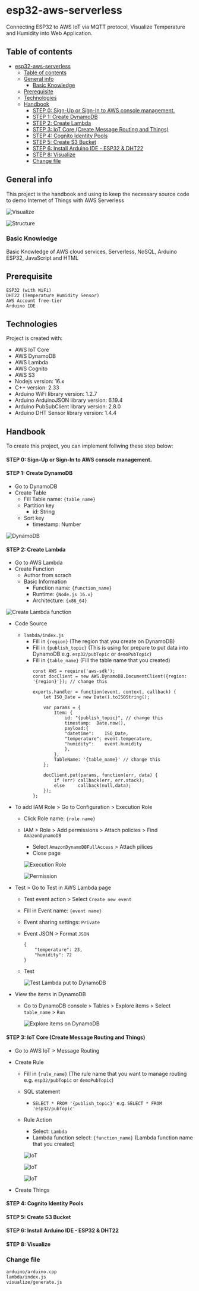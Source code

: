 # esp32-aws-serverless
Connecting ESP32 to AWS IoT via MQTT protocol, Visualize Temperature and Humidity into Web Application.

## Table of contents
- [esp32-aws-serverless](#esp32-aws-serverless)
  - [Table of contents](#table-of-contents)
  - [General info](#general-info)
    - [Basic Knowledge](#basic-knowledge)
  - [Prerequisite](#prerequisite)
  - [Technologies](#technologies)
  - [Handbook](#handbook)
      - [STEP 0: Sign-Up or Sign-In to AWS console management.](#step-0-sign-up-or-sign-in-to-aws-console-management)
      - [STEP 1: Create DynamoDB](#step-1-create-dynamodb)
      - [STEP 2: Create Lambda](#step-2-create-lambda)
      - [STEP 3: IoT Core (Create Message Routing and Things)](#step-3-iot-core-create-message-routing-and-things)
      - [STEP 4: Cognito Identity Pools](#step-4-cognito-identity-pools)
      - [STEP 5: Create S3 Bucket](#step-5-create-s3-bucket)
      - [STEP 6: Install Arduino IDE - ESP32 & DHT22](#step-6-install-arduino-ide---esp32--dht22)
      - [STEP 8: Visualize](#step-8-visualize)
    - [Change file](#change-file)

## General info
This project is the handbook and using to keep the necessary source code to demo Internet of Things with AWS Serverless

![Visualize](https://github.com/iamgique/esp32-aws-serverless/blob/main/screenshot/screenshot02.png?raw=true)

![Structure](https://github.com/iamgique/esp32-aws-serverless/blob/main/screenshot/screenshot01.png?raw=true)

### Basic Knowledge
Basic Knowledge of AWS cloud services, Serverless, NoSQL, Arduino ESP32, JavaScript and HTML

## Prerequisite
```
ESP32 (with WiFi)
DHT22 (Temperature Humidity Sensor)
AWS Account free-tier
Arduino IDE
```

## Technologies
Project is created with:
* AWS IoT Core
* AWS DynamoDB
* AWS Lambda
* AWS Cognito
* AWS S3
* Nodejs version: 16.x
* C++ version: 2.33
* Arduino WiFi library version: 1.2.7
* Arduino ArduinoJSON library version: 6.19.4
* Arduino PubSubClient library version: 2.8.0
* Arduino DHT Sensor library version: 1.4.4

## Handbook
To create this project, you can implement follwing these step below:
#### STEP 0: Sign-Up or Sign-In to AWS console management.

#### STEP 1: Create DynamoDB
* Go to DynamoDB
* Create Table
  * Fill Table name: `{table_name}`
  * Partition key
    * id: String
  * Sort key
    * timestamp: Number

![DynamoDB](https://github.com/iamgique/esp32-aws-serverless/blob/main/screenshot/dynamoDB/dynamoDB01.png?raw=true)

#### STEP 2: Create Lambda
* Go to AWS Lambda
* Create Function
  * Author from scrach
  * Basic Information
    * Function name: `{function_name}`
    * Runtime: `{Node.js 16.x}`
    * Architecture: `{x86_64}`

![Create Lambda function](https://github.com/iamgique/esp32-aws-serverless/blob/main/screenshot/lambda/lambda01.png?raw=true)

* Code Source
  * `lambda/index.js`
    * Fill in `{region}` (The region that you create on DynamoDB)
    * Fill in `{publish_topic}` (This is using for prepare to put data into DynamoDB e.g. `esp32/pubTopic` or `demoPubTopic`)
    * Fill in `{table_name}` (Fill the table name that you created)
        ```
        const AWS = require('aws-sdk');
        const docClient = new AWS.DynamoDB.DocumentClient({region: '{region}'}); // change this

        exports.handler = function(event, context, callback) {
            let ISO_Date = new Date().toISOString();
            
            var params = {
                Item: {
                    id: "{publish_topic}", // change this
                    timestamp:  Date.now(),
                    payload:{
                    "datetime":    ISO_Date, 
                    "temperature": event.temperature,
                    "humidity":    event.humidity
                    },
                },
                TableName: '{table_name}' // change this
            };
            
            docClient.put(params, function(err, data) {
                if (err) callback(err, err.stack);
                else     callback(null,data);
            });
        };
        ```
* To add IAM Role > Go to Configuration > Execution Role
  * Click Role name: `{role name}`
  * IAM > Role > Add permissions > Attach policies > Find `AmazonDynamoDB`
    * Select `AmazonDynamoDBFullAccess` > Attach pilices
    * Close page

    ![Execution Role](https://github.com/iamgique/esp32-aws-serverless/blob/main/screenshot/lambda/lambda02.png?raw=true)

    ![Permission](https://github.com/iamgique/esp32-aws-serverless/blob/main/screenshot/lambda/lambda03.png?raw=true)

* Test > Go to Test in AWS Lambda page
  * Test event action > Select `Create new event`
  * Fill in Event name: `{event name}`
  * Event sharing settings: `Private`
  * Event JSON > Format `JSON`
    ```
    {
        "temperature": 23,
        "humidity": 72
    }
    ```
  * Test

    ![Test Lambda put to DynamoDB](https://github.com/iamgique/esp32-aws-serverless/blob/main/screenshot/lambda/lambda04.png?raw=true)

* View the items in DynamoDB
  * Go to DynamoDB console > Tables > Explore items > Select `table_name` > `Run`

    ![Explore items on DynamoDB](https://github.com/iamgique/esp32-aws-serverless/blob/main/screenshot/dynamoDB/dynamoDB02.png?raw=true)

#### STEP 3: IoT Core (Create Message Routing and Things)
* Go to AWS IoT > Message Routing
* Create Rule
  * Fill in `{rule_name}` (The rule name that you want to manage routing e.g. `esp32/pubTopic` or `demoPubTopic`)
  * SQL statement 
    * `SELECT * FROM '{publish_topic}'` e.g. `SELECT * FROM 'esp32/pubTopic'`
  * Rule Action
    * Select: `Lambda`
    * Lambda function select: `{function_name}` (Lambda function name that you created)

    ![IoT](https://github.com/iamgique/esp32-aws-serverless/blob/main/screenshot/iot/iot01.png?raw=true)

    ![IoT](https://github.com/iamgique/esp32-aws-serverless/blob/main/screenshot/iot/iot02.png?raw=true)

    ![IoT](https://github.com/iamgique/esp32-aws-serverless/blob/main/screenshot/iot/iot03.png?raw=true)

* Create Things

#### STEP 4: Cognito Identity Pools

#### STEP 5: Create S3 Bucket

#### STEP 6: Install Arduino IDE - ESP32 & DHT22

#### STEP 8: Visualize

### Change file
```
arduino/arduino.cpp
lambda/index.js
visualize/generate.js
```